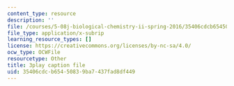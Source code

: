 ```yaml
---
content_type: resource
description: ''
file: /courses/5-08j-biological-chemistry-ii-spring-2016/35406cdcb65450839ba7437fad8df449_UzMEzYQOFRA.vtt
file_type: application/x-subrip
learning_resource_types: []
license: https://creativecommons.org/licenses/by-nc-sa/4.0/
ocw_type: OCWFile
resourcetype: Other
title: 3play caption file
uid: 35406cdc-b654-5083-9ba7-437fad8df449
---
```


